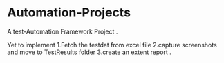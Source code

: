 # Automation-Projects
A test-Automation Framework Project  .

Yet to implement
1.Fetch the testdat from excel file
2.capture screenshots and move to TestResults folder
3.create an extent report .
